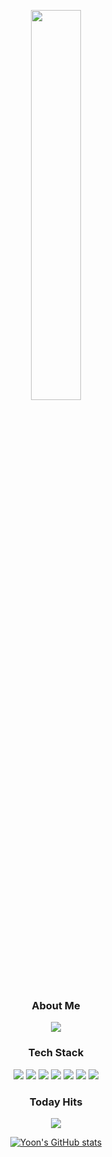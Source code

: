 
<!--![header](https://capsule-render.vercel.app/api?type=wave&color=B19CD9&height=300&section=header&text=KaYoonKim();&fontSize=90&fontColor=ffffff)-->   
<!--FFB6C1(baby pink) CBC3E3-->   
<!--![mp4](https://user-images.githubusercontent.com/60475072/157629887-dec11eee-4a48-4d36-9295-3452c897dcb3.gif)-->   
<p align="center">
<img width="40%" src="https://user-images.githubusercontent.com/60475072/157629887-dec11eee-4a48-4d36-9295-3452c897dcb3.gif"/>   
<h3 align="center">About Me</h3>   
<p align="center">
<a href="https://www.linkedin.com/in/ka-yoon-kim-4a38a21b8/"><img src="https://img.shields.io/badge/LinkedIn-0A66C2?style=flat-square&logo=LinkedIn&logoColor=white"/></a>   
   
   
<h3 align="center">Tech Stack</h3>   

<p align="center">
<img src="https://img.shields.io/badge/Python-3766AB?style=flat-square&logo=Python&logoColor=white"/></a>
<img src="https://img.shields.io/badge/PyTorch-EE4C2C?style=flat-square&logo=PyTorch&logoColor=white"/></a>
<img src="https://img.shields.io/badge/MySQL-4479A1?style=flat-square&logo=MySQL&logoColor=white"/></a>
<img src="https://img.shields.io/badge/C-A8B9CC?style=flat-square&logo=C&logoColor=white"/></a>   
<img src="https://img.shields.io/badge/Git-F05032?style=flat-square&logo=Git&logoColor=white"/></a>
<img src="https://img.shields.io/badge/GitHub-181717?style=flat-square&logo=GitHub&logoColor=white"/></a>    
<img src="https://img.shields.io/badge/Jupyter-F37626?style=flat-square&logo=Jupyter&logoColor=white"/></a>   

   
   

<h3 align="center">Today Hits</h3>
<p align="center">
<a href="https://hits.seeyoufarm.com"><img src="https://hits.seeyoufarm.com/api/count/incr/badge.svg?url=https%3A%2F%2Fgithub.com%2Fgayoooon1%2Fhit-counter&count_bg=%23CEC3F2&title_bg=%23555555&icon=&icon_color=%23E7E7E7&title=hits&edge_flat=true"/></a>   



<div align=center>   
   
<!--[![Solved.ac프로필](http://mazassumnida.wtf/api/v2/generate_badge?boj=shiaky0905)](https://solved.ac/shiaky0905)-->       
   
[![Yoon's GitHub stats](https://github-readme-stats.vercel.app/api?username=gayoooon1&theme=midnight-purple)](https://github.com/gayoooon1/github-readme-stats)
   
  
   
<!--<h3 align="center">Let's get out of the comfort zone!</h3>-->
